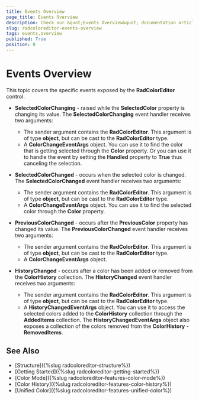 ```yaml
---
title: Events Overview
page_title: Events Overview
description: Check our &quot;Events Overview&quot; documentation article for the RadColorEditor {{ site.framework_name }} control.
slug: radcoloreditor-events-overview
tags: events,overview
published: True
position: 0
---
```


# Events Overview

This topic covers the specific events exposed by the __RadColorEditor__ control. 

* __SelectedColorChanging__ - raised while the __SelectedColor__ property is changing its value. The __SelectedColorChanging__ event handler receives two arguments: 
	* The sender argument contains the __RadColorEditor__. This argument is of type __object__, but can be cast to the __RadColorEditor__ type. 
	* A __ColorChangeEventArgs__ object. You can use it to find the color that is getting selected through the __Color__ property. Or you can use it to handle the event by setting the __Handled__ property to __True__ thus canceling the selection.						

* __SelectedColorChanged__ - occurs when the selected color is changed. The __SelectedColorChanged__ event handler receives two arguments:						
	* The sender argument contains the __RadColorEditor__. This argument is of type __object__, but can be cast to the __RadColorEditor__ type. 
	* A __ColorChangeEventArgs__ object. You can use it to find the selected color through the __Color__ property. 							

* __PreviousColorChanged__ - occurs after the __PreviousColor__ property has changed its value. The __PreviousColorChanged__ event handler receives two arguments: 
	* The sender argument contains the __RadColorEditor__. This argument is of type __object__, but can be cast to the __RadColorEditor__ type.
	* A __ColorChangeEventArgs__ object. 							

* __HistoryChanged__ - occurs after a color has been added or removed from the __ColorHistory__ collection. The __HistoryChanged__ event handler receives two arguments:
	* The sender argument contains the __RadColorEditor__. This argument is of type __object__, but can be cast to the __RadColorEditor__ type.
	* A __HistoryChangedEventArgs__ object. You can use it to access the selected colors added to the __ColorHistory__ collection through the __AddedItems__ collection. The __HistoryChangedEventArgs__ object also exposes a collection of the colors removed from the __ColorHistory__ - __RemovedItems__.							

## See Also
 * [Structure]({%slug radcoloreditor-structure%})
 * [Getting Started]({%slug radcoloreditor-getting-started%})
 * [Color Mode]({%slug radcoloreditor-features-color-mode%})
 * [Color History]({%slug radcoloreditor-features-color-history%})
 * [Unified Color]({%slug radcoloreditor-features-unified-color%})